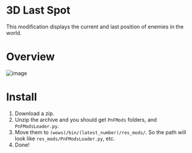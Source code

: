 # 3D Last Spot
This modification displays the current and last position of enemies in the world.

# Overview
![image](https://github.com/AndrewTaro/ThreeDimentionalLastSpot/assets/36262823/b90f108b-e264-4320-9150-9f9d54152e3b)

# Install
1. Download a zip.
2. Unzip the archive and you should get `PnFMods` folders, and `PnFModsLoader.py`.
3. Move them to `(wows)/bin/(latest_number)/res_mods/`. So the path will look like `res_mods/PnFModsLoader.py`, etc.
4. Done!
